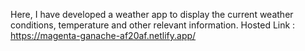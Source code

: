 Here, I have developed a weather app to display the current weather conditions, temperature and other relevant information.
Hosted Link : https://magenta-ganache-af20af.netlify.app/
